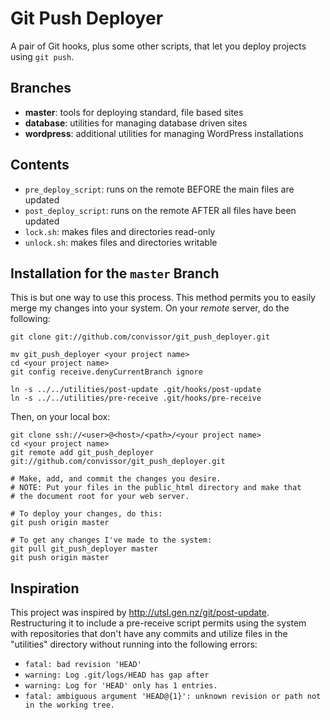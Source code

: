Git Push Deployer
=================

A pair of Git hooks, plus some other scripts, that let you deploy
projects using `git push`.


Branches
--------
* __master__:  tools for deploying standard, file based sites
* __database__:  utilities for managing database driven sites
* __wordpress__:  additional utilities for managing WordPress installations


Contents
--------
* `pre_deploy_script`: runs on the remote BEFORE the main files are updated
* `post_deploy_script`: runs on the remote AFTER all files have been updated
* `lock.sh`:  makes files and directories read-only
* `unlock.sh`:  makes files and directories writable


Installation for the `master` Branch
------------------------------------
This is but one way to use this process.  This method permits you to
easily merge my changes into your system.  On your _remote_ server, do the
following:

	git clone git://github.com/convissor/git_push_deployer.git

	mv git_push_deployer <your project name>
	cd <your project name>
	git config receive.denyCurrentBranch ignore

	ln -s ../../utilities/post-update .git/hooks/post-update
	ln -s ../../utilities/pre-receive .git/hooks/pre-receive

Then, on your local box:

	git clone ssh://<user>@<host>/<path>/<your project name>
	cd <your project name>
	git remote add git_push_deployer git://github.com/convissor/git_push_deployer.git

	# Make, add, and commit the changes you desire.
	# NOTE: Put your files in the public_html directory and make that
	# the document root for your web server.

	# To deploy your changes, do this:
	git push origin master

	# To get any changes I've made to the system:
	git pull git_push_deployer master
	git push origin master


Inspiration
-----------
This project was inspired by http://utsl.gen.nz/git/post-update.
Restructuring it to include a pre-receive script permits using the system
with repositories that don't have any commits and utilize files in the
"utilities" directory without running into the following errors:
* `fatal: bad revision 'HEAD'`
* `warning: Log .git/logs/HEAD has gap after`
* `warning: Log for 'HEAD' only has 1 entries.`
* `fatal: ambiguous argument 'HEAD@{1}': unknown revision or path not in the working tree.`
